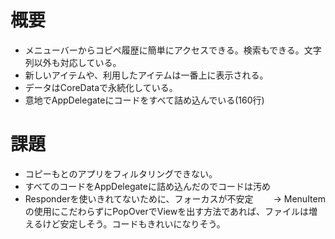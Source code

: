 # 概要　　
* メニューバーからコピペ履歴に簡単にアクセスできる。検索もできる。文字列以外も対応している。
* 新しいアイテムや、利用したアイテムは一番上に表示される。
* データはCoreDataで永続化している。
* 意地でAppDelegateにコードをすべて詰め込んでいる(160行)

# 課題
* コピーもとのアプリをフィルタリングできない。
* すべてのコードをAppDelegateに詰め込んだのでコードは汚め
* Responderを使いきれてないために、フォーカスが不安定
　　→ MenuItemの使用にこだわらずにPopOverでViewを出す方法であれば、ファイルは増えるけど安定しそう。コードもきれいになりそう。

